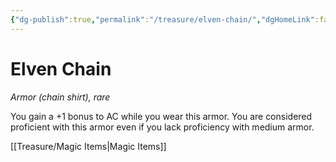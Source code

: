```yaml
---
{"dg-publish":true,"permalink":"/treasure/elven-chain/","dgHomeLink":false,"dgPassFrontmatter":true}
---
```



# Elven Chain

*Armor (chain shirt), rare*

You gain a +1 bonus to AC while you wear this armor. You are considered proficient with this armor even if you lack proficiency with medium armor.


[[Treasure/Magic Items|Magic Items]]